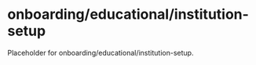 # onboarding/educational/institution-setup

Placeholder for onboarding/educational/institution-setup.